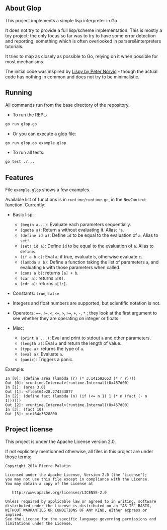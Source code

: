 About Glop
----------
This project implements a simple lisp interpreter in Go.

It does not try to provide a full lisp/scheme implementation. This is mostly a toy project; the only focus so far was to try to have some error detection and reporting, something which is often overlooked in parsers&interpreters tutorials.

It tries to map as closely as possible to Go, relying on it when possible for most mechanisms.

The initial code was inspired by [Lispy by Peter Norvig](http://norvig.com/lispy.html) - though the actual code has nothing in common and does not try to be minimalistic.

Running
-------

All commands run from the base directory of the repository.

* To run the REPL:
```bash
go run glop.go
```

* Or you can execute a glop file:
```bash
go run glop.go example.glop
```

* To run all tests:
```bash
go test ./...
```

Features
--------

File `example.glop` shows a few examples.

Available list of functions is in `runtime/runtime.go`, in the `NewContext` function. Currently:

* Basic lisp:
  * `(begin a...)`: Evaluate each parameters sequentially.
  * `(quote a)`: Return `a` without evaluating it. Alias: `'a`.
  * `(define id a)`: Define `id` to be equal to the evaluation of `a`. Alias to `set!`.
  * `(set! id a)`: Define `id` to be equal to the evaluation of `a`. Alias to `define`.
  * `(if a b c)`: Eval `a`; if true, evaluate `b`, otherwise evaluate `c`.
  * `(lambda a b)`: Define a function taking the list of parameters `a`, and evaluating `b` with those parameters when called.
  * `(cons a b)`: returns `[a] + b`.
  * `(car a)`: returns `a[0]`.
  * `(cdr a)`: returns `a[1:]`.

* Constants: `true`, `false`

* Integers and float numbers are supported, but scientific notation is not.

* Operators: `==`, `!=`, `<`, `<=`, `>`, `>=`, `+`, `-`, `*` ; they look at the
  first argument to see whether they are operating on integer or floats.

* Misc:
  * `(print a ...)`: Eval and print to stdout `a` and other parameters.
  * `(length a)`: Eval `a` and return the length of value.
  * `(type a)`: returns the type of `a`.
  * `(eval a)`: Evaluate `a`.
  * `(panic)`: Triggers a panic.


Example:
```
In [0]: (define area (lambda (r) (* 3.141592653 (* r r))))
Out [0]: <runtime.Internal>(runtime.Internal)(0x457d00)
In [1]: (area 3.0)
Out [1]: <float64>28.274333877
In [2]: (define fact (lambda (n) (if (<= n 1) 1 (* n (fact (- n 1))))))
Out [2]: <runtime.Internal>(runtime.Internal)(0x457d00)
In [3]: (fact 10)
Out [3]: <int64>3628800
```


Project license
---------------
This project is under the Apache License version 2.0.

If not explicitely mentionned otherwise, all files in this project are under those terms:

    Copyright 2014 Pierre Palatin

    Licensed under the Apache License, Version 2.0 (the "License");
    you may not use this file except in compliance with the License.
    You may obtain a copy of the License at

       http://www.apache.org/licenses/LICENSE-2.0

    Unless required by applicable law or agreed to in writing, software
    distributed under the License is distributed on an "AS IS" BASIS,
    WITHOUT WARRANTIES OR CONDITIONS OF ANY KIND, either express or implied.
    See the License for the specific language governing permissions and
    limitations under the License.
